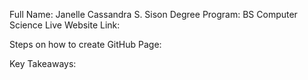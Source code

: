Full Name: Janelle Cassandra S. Sison
Degree Program: BS Computer Science
Live Website Link: 

Steps on how to create GitHub Page:

Key Takeaways: